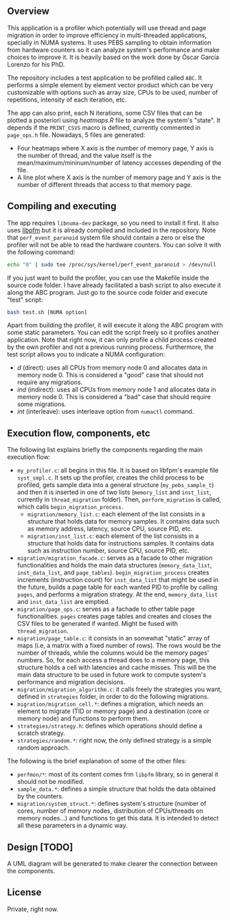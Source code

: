 ## Overview
This application is a profiler which potentially will use thread and page migration in order to improve efficiency in multi-threaded applications, specially in NUMA systems. It uses PEBS sampling to obtain information from hardware counters so it can analyze system's performance and make choices to improve it. It is heavily based on the work done by Óscar García Lorenzo for his PhD.

The repository includes a test application to be profilled called `ABC`. It performs a simple element by element vector product which can be very customizable with options such as array size, CPUs to be used, number of repetitions, intensity of each iteration, etc.

The app can also print, each N iterations, some CSV files that can be plotted a posteriori using *heatmaps.R* file to analyze the system's "state". It depends if the `PRINT_CSVS` macro is defined, currently commented in `page_ops.h` file. Nowadays, 5 files are generated:

* Four heatmaps where X axis is the number of memory page, Y axis is the number of thread, and the value itself is the mean/maximum/mininum/number of latency accesses depending of the file.
* A line plot where X axis is the number of memory page and Y axis is the number of different threads that access to that memory page.

## Compiling and executing
The app requires `libnuma-dev` package, so you need to install it first. It also uses [libpfm](http://perfmon2.sourceforge.net/) but it is already compiled and included in the repository. Note that `perf_event_paranoid` system file should contain a zero or else the profiler will not be able to read the hardware counters. You can solve it with the following command:
```bash
echo "0" | sudo tee /proc/sys/kernel/perf_event_paranoid > /dev/null
```

If you just want to build the profiler, you can use the Makefile inside the source code folder. I have already facilitated a bash script to also execute it along the ABC program. Just go to the source code folder and execute "test" script:
```bash
bash test.sh [NUMA option]
```

Apart from building the profiler, it will execute it along the ABC program with some static parameters. You can edit the script freely so it profiles another application. Note that right now, it can only profile a child process created by the own profiler and not a previous running process. Furthermore, the test script allows you to indicate a NUMA configuration:

* *d* (direct): uses all CPUs from memory node 0 and allocates data in memory node 0. This is considered a "good" case that should not require any migrations.
* *ind* (indirect): uses all CPUs from memory node 1 and allocates data in memory node 0.  This is considered a "bad" case that should require some migrations.
* *int* (interleave): uses interleave option from `numactl` command.

## Execution flow, components, etc
The following list explains briefly the components regarding the main execution flow:

* `my_profiler.c`: all begins in this file. It is based on libfpm's example file `syst_smpl.c`. It sets up the profiler, creates the child process to be profiled, gets sample data into a general structure (`my_pebs_sample_t`) and then it is inserted in one of two lists (`memory_list` and `inst_list`, currently in `thread_migration` folder). Then, `perform_migration` is called, which calls `begin_migration_process`.
  - `migration/memory_list.c`: each element of the list consists in a structure that holds data for memory samples. It contains data such as memory address, latency, source CPU, source PID, etc.
  - `migration/inst_list.c`: each element of the list consists in a structure that holds data for instructions samples. It contains data such as instruction number, source CPU, source PID, etc.
* `migration/migration_facade.c`: serves as a facade to other migration functionalities and holds the main data structures (`memory_data_list`, `inst_data_list`, and `page_tables`). `begin_migration_process` creates increments (instruction count) for `inst_data_list` that might be used in the future, builds a page table for each wanted PID to profile by calling `pages`, and performs a migration strategy. At the end, `memory_data_list` and `inst_data_list` are emptied.
* `migration/page_ops.c`: serves as a fachade to other table page functionalities. `pages` creates page tables and creates and closes the CSV files to be generated if wanted. Might be fused with `thread_migration`.
* `migration/page_table.c`: it consists in an somewhat "static" array of maps (i.e, a matrix with a fixed number of rows). The rows would be the number of threads, while the columns would be the memory pages' numbers. So, for each access a thread does to a memory page, this structure holds a cell with latencies and cache misses. This will be the main data structure to be used in future work to compute system's performance and migration decisions.
* `migration/migration_algorithm.c`: it calls freely the strategies you want, defined in `strategies` folder, in order to do the following migrations.
* `migration/migration_cell.*`: defines a migration, which needs an element to migrate (TID or memory page) and a destination (core or memory node) and functions to perform them.
* `strategies/strategy.h`: defines which operations should define a scratch strategy.
* `strategies/random.*`: right now, the only defined strategy is a simple random approach.

The following is the brief explanation of some of the other files:
* `perfmon/*`: most of its content comes frm `libpfm` library, so in general it should not be modified.
* `sample_data.*`: defines a simple structure that holds the data obtained by the counters.
* `migration/system_struct.*`: defines system's structure (number of cores, number of memory nodes, distribution of CPUs/threads on memory nodes...) and functions to get this data. It is intended to detect all these parameters in a dynamic way.

## Design [TODO]
A UML diagram will be generated to make clearer the connection between the components.

## License
Private, right now.

